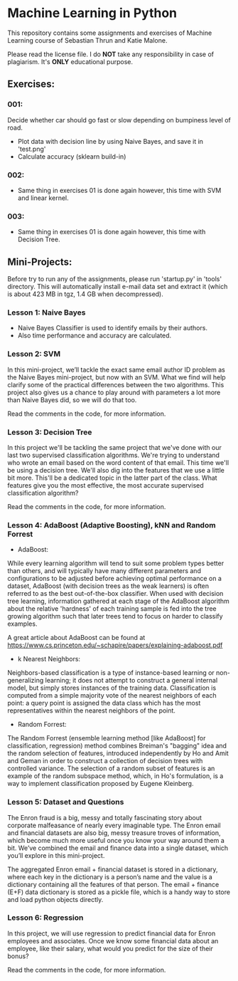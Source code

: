 # Machine Learning in Python

This repository contains some assignments and exercises of Machine Learning course of Sebastian Thrun and Katie Malone.

Please read the license file. I do **NOT** take any responsibility in case of plagiarism. It's **ONLY** educational purpose.

## Exercises:
### 001:

Decide whether car should go fast or slow depending on bumpiness level of road.

* Plot data with decision line by using Naive Bayes, and save it in 'test.png'
* Calculate accuracy (sklearn build-in)

### 002:

* Same thing in exercises 01 is done again however, this time with SVM and linear kernel.

### 003:

* Same thing in exercises 01 is done again however, this time with Decision Tree.

## Mini-Projects:

Before try to run any of the assignments, please run 'startup.py' in 'tools' directory. This will automatically install e-mail data set and extract it (which is about 423 MB in tgz, 1.4 GB when decompressed).

### Lesson 1: Naive Bayes

* Naive Bayes Classifier is used to identify emails by their authors. 
* Also time performance and accuracy are calculated.

### Lesson 2: SVM

In this mini-project, we’ll tackle the exact same email author ID problem as the Naive Bayes mini-project, but now with an SVM. What we find will help clarify some of the practical differences between the two algorithms. This project also gives us a chance to play around with parameters a lot more than Naive Bayes did, so we will do that too.

Read the comments in the code, for more information.

### Lesson 3: Decision Tree

In this project we'll be tackling the same project that we've done with our last two supervised classification algorithms. We're trying to understand who wrote an email based on the word content of that email. This time we'll be using a decision tree. We'll also dig into the features that we use a little bit more. This'll be a dedicated topic in the latter part of the class. What features give you the most effective, the most accurate supervised classification algorithm?

Read the comments in the code, for more information.

### Lesson 4: AdaBoost (Adaptive Boosting), kNN and Random Forrest

* AdaBoost:

While every learning algorithm will tend to suit some problem types better than others, and will typically have many different parameters and configurations to be adjusted before achieving optimal performance on a dataset, AdaBoost (with decision trees as the weak learners) is often referred to as the best out-of-the-box classifier. When used with decision tree learning, information gathered at each stage of the AdaBoost algorithm about the relative 'hardness' of each training sample is fed into the tree growing algorithm such that later trees tend to focus on harder to classify examples.

A great article about AdaBoost can be found at https://www.cs.princeton.edu/~schapire/papers/explaining-adaboost.pdf

* k Nearest Neighbors: 

Neighbors-based classification is a type of instance-based learning or non-generalizing learning; it does not attempt to construct a general internal model, but simply stores instances of the training data. Classification is computed from a simple majority vote of the nearest neighbors of each point: a query point is assigned the data class which has the most representatives within the nearest neighbors of the point.

* Random Forrest:

The Random Forrest (ensemble learning method [like AdaBoost] for classification, regression) method combines Breiman's "bagging" idea and the random selection of features, introduced independently by Ho and Amit and Geman in order to construct a collection of decision trees with controlled variance. The selection of a random subset of features is an example of the random subspace method, which, in Ho's formulation, is a way to implement classification proposed by Eugene Kleinberg.

### Lesson 5: Dataset and Questions

The Enron fraud is a big, messy and totally fascinating story about corporate malfeasance of nearly every imaginable type. The Enron email and financial datasets are also big, messy treasure troves of information, which become much more useful once you know your way around them a bit. We’ve combined the email and finance data into a single dataset, which you’ll explore in this mini-project.

The aggregated Enron email + financial dataset is stored in a dictionary, where each key in the dictionary is a person’s name and the value is a dictionary containing all the features of that person. The email + finance (E+F) data dictionary is stored as a pickle file, which is a handy way to store and load python objects directly. 

### Lesson 6: Regression

In this project, we will use regression to predict financial data for Enron employees and associates. Once we know some financial data about an employee, like their salary, what would you predict for the size of their bonus?

Read the comments in the code, for more information.